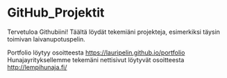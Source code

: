 # GitHub_Projektit

Tervetuloa Githubiini!
Täältä löydät tekemiäni projekteja, esimerkiksi täysin toimivan laivanupotuspelin.

Portfolio löytyy osoitteesta https://lauripelin.github.io/portfolio
Hunajayrityksellemme tekemäni nettisivut löytyvät osoitteesta http://lempihunaja.fi/

